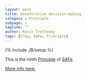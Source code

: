 ```yaml
---
layout: post
title: Decentralize decision-making
category : Principle
subpage: 1
tagline: ""
author: Kevin Trethewey
tags: [Flow, SAFe, Principle]
---
```

{% include JB/setup %}

This is the ninth [Principle](/principles.html) of [SAFe](/archetype/SAFe).

[More info here.](http://scaledagileframework.com/decentralize-decision-making/)